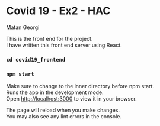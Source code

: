 # Covid 19 - Ex2 - HAC
Matan Georgi

This is the front end for the project.\
I have written this front end server using React.

### `cd covid19_frontend`
### `npm start`

Make sure to change to the inner directory before npm start.\
Runs the app in the development mode.\
Open [http://localhost:3000](http://localhost:3000) to view it in your browser.

The page will reload when you make changes.\
You may also see any lint errors in the console.
